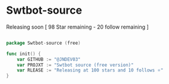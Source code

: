 # Swtbot-source
Releasing soon [ 98 Star remaining - 20 follow remaining ]
```go

package Swtbot-source (free)

func init() {
    var GITHUB := "@JNDEV03"
    var PROJXT := "Swtbot source (free version)"
    var RLEASE := "Releasing at 100 stars and 10 follows ⭐"
}
```
